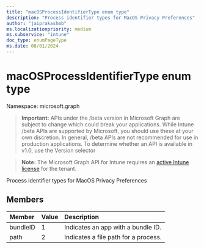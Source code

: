 ```yaml
---
title: "macOSProcessIdentifierType enum type"
description: "Process identifier types for MacOS Privacy Preferences"
author: "jaiprakashmb"
ms.localizationpriority: medium
ms.subservice: "intune"
doc_type: enumPageType
ms.date: 08/01/2024
---
```


# macOSProcessIdentifierType enum type

Namespace: microsoft.graph

> **Important:** APIs under the /beta version in Microsoft Graph are subject to change which could break your applications. While Intune /beta APIs are supported by Microsoft, you should use these at your own discretion. In general, /beta APIs are not recommended for use in production applications. To determine whether an API is available in v1.0, use the Version selector

> **Note:** The Microsoft Graph API for Intune requires an [active Intune license](https://go.microsoft.com/fwlink/?linkid=839381) for the tenant.

Process identifier types for MacOS Privacy Preferences

## Members
|Member|Value|Description|
|:---|:---|:---|
|bundleID|1|Indicates an app with a bundle ID.|
|path|2|Indicates a file path for a process.|